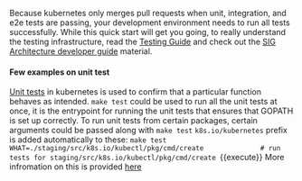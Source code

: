 Because kubernetes only merges pull requests when unit, integration, and e2e tests are passing, your development environment needs to run all tests successfully. While this quick start will get you going, to really understand the testing infrastructure, read the [Testing Guide](https://github.com/kubernetes/community/blob/master/contributors/devel/sig-testing/testing.md) and check out the [SIG Architecture developer guide](https://github.com/kubernetes/community/blob/master/contributors/devel/README.md#sig-testing) material.
#### Few examples on unit test
[Unit tests](https://github.com/kubernetes/community/blob/master/contributors/devel/sig-testing/testing.md#unit-tests) in kubernetes is used to confirm that a particular function behaves as intended. `make test` could be used to run all the unit tests at once, it is the entrypoint for running the unit tests that ensures that GOPATH is set up correctly. To run unit tests from certain packages, certain arguments could be passed along with `make test` `k8s.io/kubernetes` prefix is added automatically to these:
`make test WHAT=./staging/src/k8s.io/kubectl/pkg/cmd/create              # run tests for staging/src/k8s.io/kubectl/pkg/cmd/create `{{execute}}
More infromation on this is provided [here](https://github.com/kubernetes/community/blob/master/contributors/devel/sig-testing/testing.md#run-unit-tests-from-certain-packages)